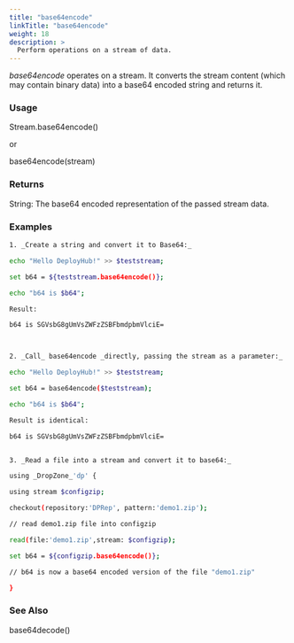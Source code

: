 ```yaml
---
title: "base64encode"
linkTitle: "base64encode"
weight: 18
description: >
  Perform operations on a stream of data. 
---
```



_base64encode_ operates on a stream. It converts the stream content (which may contain binary data) into a base64 encoded string and returns it.

### Usage

Stream.base64encode()

or

base64encode(stream)

### Returns

String: The base64 encoded representation of the passed stream data.

### Examples

```bash
1. _Create a string and convert it to Base64:_

echo "Hello DeployHub!" >> $teststream;

set b64 = ${teststream.base64encode()};

echo "b64 is $b64";

Result:

b64 is SGVsbG8gUmVsZWFzZSBFbmdpbmVlciE=



2. _Call_ base64encode _directly, passing the stream as a parameter:_

echo "Hello DeployHub!" >> $teststream;

set b64 = base64encode($teststream);

echo "b64 is $b64";

Result is identical:

b64 is SGVsbG8gUmVsZWFzZSBFbmdpbmVlciE=


3. _Read a file into a stream and convert it to base64:_

using _DropZone_'dp' {

using stream $configzip;

checkout(repository:'DPRep', pattern:'demo1.zip');

// read demo1.zip file into configzip

read(file:'demo1.zip',stream: $configzip);

set b64 = ${configzip.base64encode()};

// b64 is now a base64 encoded version of the file "demo1.zip"

}
```

### See Also

base64decode()

